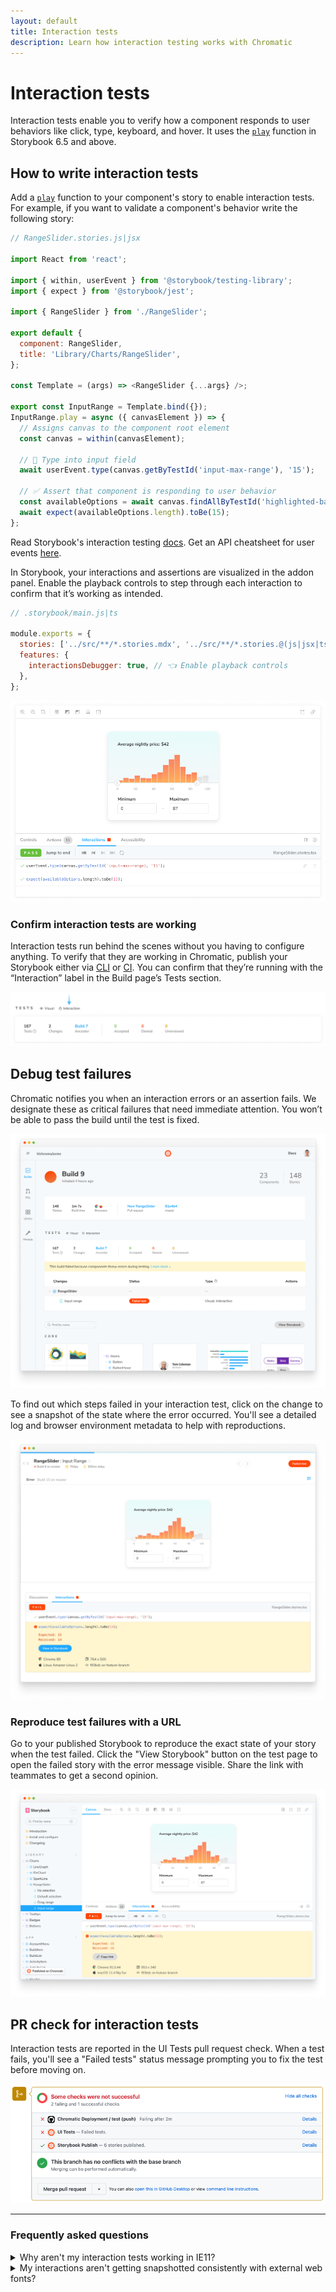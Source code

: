 ```yaml
---
layout: default
title: Interaction tests
description: Learn how interaction testing works with Chromatic
---
```


# Interaction tests

Interaction tests enable you to verify how a component responds to user behaviors like click, type, keyboard, and hover. It uses the [`play`](https://storybook.js.org/docs/react/writing-stories/play-function) function in Storybook 6.5 and above.

## How to write interaction tests

Add a [`play`](https://storybook.js.org/docs/react/writing-stories/play-function) function to your component's story to enable interaction tests. For example, if you want to validate a component's behavior write the following story:

```js
// RangeSlider.stories.js|jsx

import React from 'react';

import { within, userEvent } from '@storybook/testing-library';
import { expect } from '@storybook/jest';

import { RangeSlider } from './RangeSlider';

export default {
  component: RangeSlider,
  title: 'Library/Charts/RangeSlider',
};

const Template = (args) => <RangeSlider {...args} />;

export const InputRange = Template.bind({});
InputRange.play = async ({ canvasElement }) => {
  // Assigns canvas to the component root element
  const canvas = within(canvasElement);

  // 🔢 Type into input field
  await userEvent.type(canvas.getByTestId('input-max-range'), '15');

  // ✅ Assert that component is responding to user behavior
  const availableOptions = await canvas.findAllByTestId('highlighted-bar');
  await expect(availableOptions.length).toBe(15);
};
```

<div class="aside">

Read Storybook's interaction testing [docs](https://storybook.js.org/docs/react/writing-tests/interaction-testing). Get an API cheatsheet for user events [here](https://storybook.js.org/docs/react/writing-tests/interaction-testing#api-for-user-events).

</div>

In Storybook, your interactions and assertions are visualized in the addon panel. Enable the playback controls to step through each interaction to confirm that it’s working as intended.

```js
// .storybook/main.js|ts

module.exports = {
  stories: ['../src/**/*.stories.mdx', '../src/**/*.stories.@(js|jsx|ts|tsx)'],
  features: {
    interactionsDebugger: true, // 👈 Enable playback controls
  },
};
```

![Storybook passed tests](img/interaction-test-storybook-canvas-passed-test.png)

### Confirm interaction tests are working

Interaction tests run behind the scenes without you having to configure anything. To verify that they are working in Chromatic, publish your Storybook either via [CLI](cli) or [CI](ci). You can confirm that they’re running with the “Interaction” label in the Build page’s Tests section.

![Confirm interaction test run in the build summary](img/interaction-test-buildsummary-confirm.png)

## Debug test failures

Chromatic notifies you when an interaction errors or an assertion fails. We designate these as critical failures that need immediate attention. You won’t be able to pass the build until the test is fixed.

![Build page with failed interaction test](img/interaction-build-screen-failed-test.png)

To find out which steps failed in your interaction test, click on the change to see a snapshot of the state where the error occurred. You'll see a detailed log and browser environment metadata to help with reproductions.

![Test page with failed interaction test](img/interaction-test-screen-failed-test.png)

### Reproduce test failures with a URL

Go to your published Storybook to reproduce the exact state of your story when the test failed. Click the "View Storybook" button on the test page to open the failed story with the error message visible. Share the link with teammates to get a second opinion.

![Storybook with failed interaction test](img/interaction-test-storybook-failed-test.png)

## PR check for interaction tests

Interaction tests are reported in the UI Tests pull request check. When a test fails, you'll see a "Failed tests" status message prompting you to fix the test before moving on.

![Failed interaction tests in CI](img/interaction-pr-check-failed-test.png)

---

### Frequently asked questions

<details>
<summary>Why aren't my interaction tests working in IE11?</summary>

IE11 has entered the end of life and isn't supported by the instrumented libraries that Chromatic relies upon to run interaction tests. We recommend previewing your tests using the other available browsers (e.g., Firefox, Chrome).

</details>

<details>
<summary>My interactions aren't getting snapshotted consistently with external web fonts?</summary>

Interactions run as soon as the DOM loads. But external resources like web fonts can load before or after the interaction runs depending on network latency. This can cause dialogs, tooltips, and menus to change position.

We recommend [preloading fonts](resource-loading#loading-custom-fonts) to ensure they're available when the DOM renders. If preloading is not possible, try adding a [delay before running interactions](delay#use-an-assertion-to-delay-snapshot-capture).

</details>
